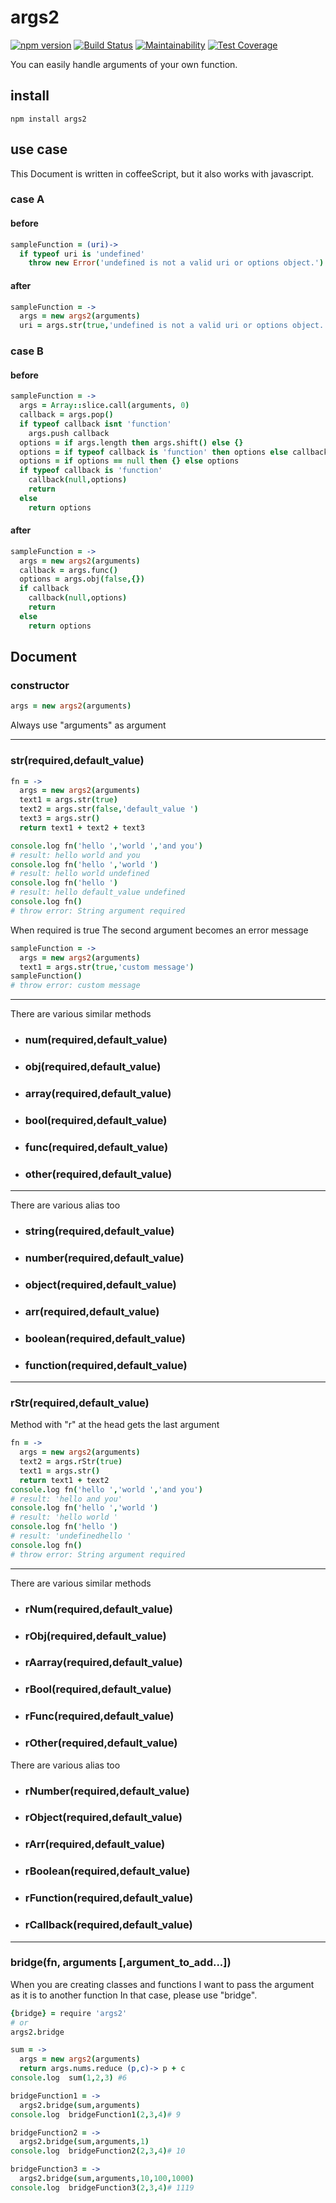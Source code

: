 # args2

[![npm version](https://badge.fury.io/js/args2.svg)](https://badge.fury.io/js/args2)
[![Build Status](https://travis-ci.org/mick-whats/args2-node.svg?branch=master)](https://travis-ci.org/mick-whats/args2-node)
[![Maintainability](https://api.codeclimate.com/v1/badges/e66b304c8e6bb9a713bb/maintainability)](https://codeclimate.com/github/mick-whats/args2-node/maintainability)
[![Test Coverage](https://api.codeclimate.com/v1/badges/e66b304c8e6bb9a713bb/test_coverage)](https://codeclimate.com/github/mick-whats/args2-node/test_coverage)

You can easily handle arguments of your own function.

## install

```
npm install args2
```



## use case

This Document is written in coffeeScript, but it also works with javascript.

### case A

#### before

```coffee
sampleFunction = (uri)->
  if typeof uri is 'undefined'
    throw new Error('undefined is not a valid uri or options object.')
```

#### after

```coffee
sampleFunction = ->
  args = new args2(arguments)
  uri = args.str(true,'undefined is not a valid uri or options object.')
```

### case B

#### before

```coffee
sampleFunction = ->
  args = Array::slice.call(arguments, 0)
  callback = args.pop()
  if typeof callback isnt 'function'
    args.push callback
  options = if args.length then args.shift() else {}
  options = if typeof callback is 'function' then options else callback
  options = if options == null then {} else options
  if typeof callback is 'function'
    callback(null,options)
    return
  else
    return options
```

#### after

```coffee
sampleFunction = ->
  args = new args2(arguments)
  callback = args.func()
  options = args.obj(false,{})
  if callback
    callback(null,options)
    return
  else
    return options
```

## Document


### constructor

```coffee
args = new args2(arguments)
```
Always use "arguments" as argument

---

### str(required,default_value)

```coffee
fn = ->
  args = new args2(arguments)
  text1 = args.str(true)
  text2 = args.str(false,'default_value ')
  text3 = args.str()
  return text1 + text2 + text3

console.log fn('hello ','world ','and you')
# result: hello world and you
console.log fn('hello ','world ')
# result: hello world undefined
console.log fn('hello ')
# result: hello default_value undefined
console.log fn()
# throw error: String argument required
```

When required is true
The second argument becomes an error message

```coffee
sampleFunction = ->
  args = new args2(arguments)
  text1 = args.str(true,'custom message')
sampleFunction()
# throw error: custom message
```

---

There are various similar methods

- ### num(required,default_value)
- ### obj(required,default_value)
- ### array(required,default_value)
- ### bool(required,default_value)
- ### func(required,default_value)
- ### other(required,default_value)

---

There are various alias too

- ### string(required,default_value)
- ### number(required,default_value)
- ### object(required,default_value)
- ### arr(required,default_value)
- ### boolean(required,default_value)
- ### function(required,default_value)

---

### rStr(required,default_value)

Method with "r" at the head gets the last argument

```coffee
fn = ->
  args = new args2(arguments)
  text2 = args.rStr(true)
  text1 = args.str()
  return text1 + text2
console.log fn('hello ','world ','and you')
# result: 'hello and you'
console.log fn('hello ','world ')
# result: 'hello world '
console.log fn('hello ')
# result: 'undefinedhello '
console.log fn()
# throw error: String argument required
```

---

There are various similar methods

- ### rNum(required,default_value)
- ### rObj(required,default_value)
- ### rAarray(required,default_value)
- ### rBool(required,default_value)
- ### rFunc(required,default_value)
- ### rOther(required,default_value)

There are various alias too

- ### rNumber(required,default_value)
- ### rObject(required,default_value)
- ### rArr(required,default_value)
- ### rBoolean(required,default_value)
- ### rFunction(required,default_value)
- ### rCallback(required,default_value)

---

### bridge(fn, arguments [,argument_to_add...])

When you are creating classes and functions
I want to pass the argument as it is to another function
In that case, please use "bridge".

```coffee
{bridge} = require 'args2'
# or
args2.bridge
```

```coffee
sum = ->
  args = new args2(arguments)
  return args.nums.reduce (p,c)-> p + c
console.log  sum(1,2,3) #6

bridgeFunction1 = ->
  args2.bridge(sum,arguments)
console.log  bridgeFunction1(2,3,4)# 9

bridgeFunction2 = ->
  args2.bridge(sum,arguments,1)
console.log  bridgeFunction2(2,3,4)# 10

bridgeFunction3 = ->
  args2.bridge(sum,arguments,10,100,1000)
console.log  bridgeFunction3(2,3,4)# 1119
```
